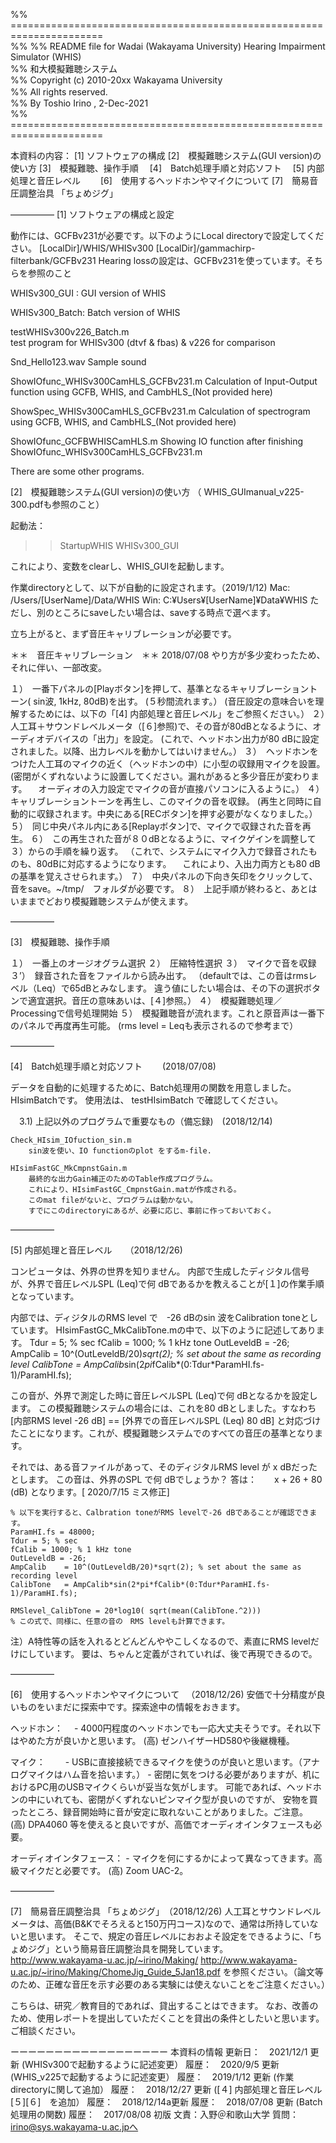 %% ======================================================================  
%%
%% README file for Wadai (Wakayama University) Hearing Impairment Simulator (WHIS)  
%%  和大模擬難聴システム  
%% Copyright (c) 2010-20xx  Wakayama University   
%% All rights reserved.　  
%% By Toshio Irino , 2-Dec-2021   
%% ======================================================================  


本資料の内容：
[1]  ソフトウェアの構成
[2]　模擬難聴システム(GUI version)の使い方
[3]　模擬難聴、操作手順　
[4]　Batch処理手順と対応ソフト　
[5]  内部処理と音圧レベル　　
[6]　使用するヘッドホンやマイクについて 
[7]　簡易音圧調整治具 「ちょめジグ」


―――――
[1]  ソフトウェアの構成と設定

動作には、GCFBv231が必要です。以下のようにLocal directoryで設定してください。
[LocalDir]/WHIS/WHISv300
[LocalDir]/gammachirp-filterbank/GCFBv231
Hearing lossの設定は、GCFBv231を使っています。そちらを参照のこと

WHISv300_GUI :  GUI version of WHIS

WHISv300_Batch: Batch version of WHIS

testWHISv300v226_Batch.m  
    test program for WHISv300 (dtvf & fbas) & v226 for comparison

Snd_Hello123.wav 
    Sample sound

ShowIOfunc_WHISv300CamHLS_GCFBv231.m
    Calculation of Input-Output function using GCFB, WHIS, and CambHLS_(Not provided here)

ShowSpec_WHISv300CamHLS_GCFBv231.m
    Calculation of spectrogram using GCFB, WHIS, and CambHLS_(Not provided here)

ShowIOfunc_GCFBWHISCamHLS.m
    Showing IO function after finishing ShowIOfunc_WHISv300CamHLS_GCFBv231.m

There are some other programs.



[2]　模擬難聴システム(GUI version)の使い方
    （ WHIS_GUImanual_v225-300.pdfも参照のこと）

起動法：　
>> StartupWHIS 
>> WHISv300_GUI

これにより、変数をclearし、WHIS_GUIを起動します。

作業directoryとして、以下が自動的に設定されます。（2019/1/12)
	Mac:	/Users/[UserName]/Data/WHIS 
	Win:  C:¥Users¥[UserName]¥Data¥WHIS
ただし、別のところにsaveしたい場合は、saveする時点で選べます。

立ち上がると、まず音圧キャリブレーションが必要です。

＊＊　音圧キャリブレーション　＊＊
	2018/07/08  やり方が多少変わったため、それに伴い、一部改変。

１）　一番下パネルの[Playボタン]を押して、基準となるキャリブレーショントーン( sin波, 1kHz, 80dB)を出す。
		(５秒間流れます。）
		(音圧設定の意味合いを理解するためには、以下の「[4] 内部処理と音圧レベル」をご参照ください。）
２）　人工耳＋サウンドレベルメータ（[６]参照)で、その音が80dBとなるように、オーディオデバイスの「出力」を設定。
		(これで、ヘッドホン出力が80 dBに設定されました。以降、出力レベルを動かしてはいけません。）
３）　ヘッドホンをつけた人工耳のマイクの近く（ヘッドホンの中）に小型の収録用マイクを設置。
		(密閉がくずれないように設置してください。漏れがあると多少音圧が変わります。
		　オーディオの入力設定でマイクの音が直接パソコンに入るように。）
４）　キャリブレーショントーンを再生し、このマイクの音を収録。
		(再生と同時に自動的に収録されます。中央にある[RECボタン]を押す必要がなくなりました。）
５）　同じ中央パネル内にある[Replayボタン]で、マイクで収録された音を再生。
６）　この再生された音が８０dBとなるように、マイクゲインを調整して３）からの手順を繰り返す。
		（これで、システムにマイク入力で録音されたものも、80dBに対応するようになります。
		　これにより、入出力両方とも80 dBの基準を覚えさせられます。）
７）　中央パネルの下向き矢印をクリックして、音をsave。~/tmp/　フォルダが必要です。
８）　上記手順が終わると、あとはいままでどおり模擬難聴システムが使えます。

―――――

[3]　模擬難聴、操作手順　

１）　一番上のオージオグラム選択
２）　圧縮特性選択
３）　マイクで音を収録
３’）　録音された音をファイルから読み出す。
	（defaultでは、この音はrmsレベル（Leq）で65dBとみなします。
	違う値にしたい場合は、その下の選択ボタンで適宜選択。音圧の意味あいは、[４]参照。）
４）　模擬難聴処理／Processingで信号処理開始
５）　模擬難聴音が流れます。これと原音声は一番下のパネルで再度再生可能。
	(rms level = Leqも表示されるので参考まで）

―――――

[4]　Batch処理手順と対応ソフト　 　(2018/07/08)

データを自動的に処理するために、Batch処理用の関数を用意しました。　
HIsimBatchです。
使用法は、
testHIsimBatch
で確認してください。


　3.1) 上記以外のプログラムで重要なもの（備忘録)　(2018/12/14)

	Check_HIsim_IOfuction_sin.m   
		sin波を使い、IO functionのplot をするm-file. 

	HIsimFastGC_MkCmpnstGain.m  
		最終的な出力Gain補正のためのTable作成プログラム。
		これにより、HIsimFastGC_CmpnstGain.matが作成される。
		このmat fileがないと、プログラムは動かない。
		すでにこのdirectoryにあるが、必要に応じ、事前に作っておいておく。

―――――

[5]  内部処理と音圧レベル　　（2018/12/26)

コンピュータは、外界の世界を知りません。
内部で生成したディジタル信号が、外界で音圧レベルSPL (Leq)で何 dBであるかを教えることが[１]の作業手順となっています。

内部では、ディジタルのRMS level で　-26 dBのsin 波をCalibration toneとしています。
	HIsimFastGC_MkCalibTone.mの中で、以下のように記述してあります。
	Tdur = 5; % sec
	fCalib = 1000; % 1 kHz tone
	OutLeveldB = -26;
	AmpCalib    = 10^(OutLeveldB/20)*sqrt(2); % set about the same as recording level
	CalibTone   = AmpCalib*sin(2*pi*fCalib*(0:Tdur*ParamHI.fs-1)/ParamHI.fs);
	
この音が、外界で測定した時に音圧レベルSPL (Leq)で何 dBとなるかを設定します。
この模擬難聴システムの場合には、これを80 dBとしました。すなわち
 	[内部RMS level  -26 dB]  == [外界での音圧レベルSPL (Leq) 80 dB]
と対応づけたことになります。これが、模擬難聴システムでのすべての音圧の基準となります。

それでは、ある音ファイルがあって、そのディジタルRMS level が x dBだったとします。
この音は、外界のSPL で何 dBでしょうか？
答は：　　x + 26 + 80 (dB)
となります。[ 2020/7/15 ミス修正]

	% 以下を実行すると、Calbration toneがRMS levelで-26 dBであることが確認できます。
	ParamHI.fs = 48000;
	Tdur = 5; % sec
	fCalib = 1000; % 1 kHz tone
	OutLeveldB = -26;
	AmpCalib    = 10^(OutLeveldB/20)*sqrt(2); % set about the same as recording level
	CalibTone   = AmpCalib*sin(2*pi*fCalib*(0:Tdur*ParamHI.fs-1)/ParamHI.fs);

	RMSlevel_CalibTone = 20*log10( sqrt(mean(CalibTone.^2)))
	% この式で、同様に、任意の音の　RMS levelも計算できます。

注）A特性等の話を入れるとどんどんややこしくなるので、素直にRMS levelだけにしています。
	要は、ちゃんと定義がされていれば、後で再現できるので。

―――――

[6]　使用するヘッドホンやマイクについて 　（2018/12/26)
安価で十分精度が良いものをいまだに探索中です。探索途中の情報をおきます。

ヘッドホン：　
	- 4000円程度のヘッドホンでも一応大丈夫そうです。それ以下はやめた方が良いかと思います。
	(高) ゼンハイザーHD580や後継機種。

マイク：　　
	- USBに直接接続できるマイクを使うのが良いと思います。（アナログマイクはハム音を拾います。）
	- 密閉に気をつける必要がありますが、机におけるPC用のUSBマイクくらいが妥当な気がします。		可能であれば、ヘッドホンの中にいれても、密閉がくずれないピンマイク型が良いのですが、
		安物を買ったところ、録音開始時に音が安定に取れないことがありました。ご注意。
	(高)   DPA4060 等を使えると良いですが、高価でオーディオインタフェースも必要。

オーディオインタフェース：
	- マイクを何にするかによって異なってきます。高級マイクだと必要です。
	(高)  Zoom UAC-2。

―――――

[7]　簡易音圧調整治具 「ちょめジグ」　（2018/12/26)
人工耳とサウンドレベルメータは、高価(B&Kでそろえると150万円コース)なので、通常は所持していないと思います。
そこで、規定の音圧レベルにおおよそ設定をできるように、「ちょめジグ」という簡易音圧調整治具を開発しています。
http://www.wakayama-u.ac.jp/~irino/Making/
http://www.wakayama-u.ac.jp/~irino/Making/ChomeJig_Guide_5Jan18.pdf
を参照ください。（論文等のため、正確な音圧を示す必要のある実験には使えないことをご注意ください。）

こちらは、研究／教育目的であれば、貸出することはできます。
なお、改善のため、使用レポートを提出していただくことを貸出の条件としたいと思います。
ご相談ください。

ーーーーーーーーーーーーーーーーーー
本資料の情報
更新日：　2021/12/1 更新 (WHISv300で起動するように記述変更）
履歴：　2020/9/5 更新 (WHIS_v225で起動するように記述変更）
履歴：　2019/1/12 更新 (作業directoryに関して追加）
履歴：　2018/12/27 更新 ([４] 内部処理と音圧レベル　[５][６]　を追加）
履歴：　2018/12/14a更新 
履歴：　2018/07/08 更新 (Batch処理用の関数)
履歴：　2017/08/08 初版
文責：入野＠和歌山大学
質問：irino@sys.wakayama-u.ac.jpへ


